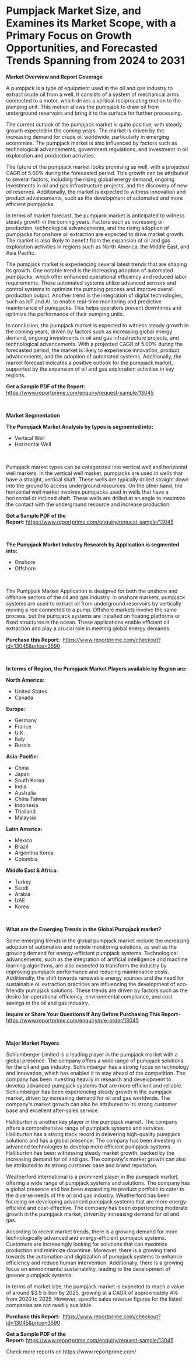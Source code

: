 <p><h1>Pumpjack Market Size, and Examines its Market Scope, with a Primary Focus on Growth Opportunities, and Forecasted Trends Spanning from 2024 to 2031</h1></p><p><strong>Market Overview and Report Coverage</strong></p>
<p><p>A pumpjack is a type of equipment used in the oil and gas industry to extract crude oil from a well. It consists of a system of mechanical arms connected to a motor, which drives a vertical reciprocating motion to the pumping unit. This motion allows the pumpjack to draw oil from underground reservoirs and bring it to the surface for further processing.</p><p>The current outlook of the pumpjack market is quite positive, with steady growth expected in the coming years. The market is driven by the increasing demand for crude oil worldwide, particularly in emerging economies. The pumpjack market is also influenced by factors such as technological advancements, government regulations, and investment in oil exploration and production activities.</p><p>The future of the pumpjack market looks promising as well, with a projected CAGR of 5.00% during the forecasted period. This growth can be attributed to several factors, including the rising global energy demand, ongoing investments in oil and gas infrastructure projects, and the discovery of new oil reserves. Additionally, the market is expected to witness innovation and product advancements, such as the development of automated and more efficient pumpjacks.</p><p>In terms of market forecast, the pumpjack market is anticipated to witness steady growth in the coming years. Factors such as increasing oil production, technological advancements, and the rising adoption of pumpjacks for onshore oil extraction are expected to drive market growth. The market is also likely to benefit from the expansion of oil and gas exploration activities in regions such as North America, the Middle East, and Asia Pacific.</p><p>The pumpjack market is experiencing several latest trends that are shaping its growth. One notable trend is the increasing adoption of automated pumpjacks, which offer enhanced operational efficiency and reduced labor requirements. These automated systems utilize advanced sensors and control systems to optimize the pumping process and improve overall production output. Another trend is the integration of digital technologies, such as IoT and AI, to enable real-time monitoring and predictive maintenance of pumpjacks. This helps operators prevent downtimes and optimize the performance of their pumping units.</p><p>In conclusion, the pumpjack market is expected to witness steady growth in the coming years, driven by factors such as increasing global energy demand, ongoing investments in oil and gas infrastructure projects, and technological advancements. With a projected CAGR of 5.00% during the forecasted period, the market is likely to experience innovation, product advancements, and the adoption of automated systems. Additionally, the market forecast indicates a positive outlook for the pumpjack market, supported by the expansion of oil and gas exploration activities in key regions.</p></p>
<p><strong>Get a Sample PDF of the Report:</strong> <a href="https://www.reportprime.com/enquiry/request-sample/13045">https://www.reportprime.com/enquiry/request-sample/13045</a></p>
<p>&nbsp;</p>
<p><strong>Market Segmentation</strong></p>
<p><strong>The Pumpjack Market Analysis by types is segmented into:</strong></p>
<p><ul><li>Vertical Well</li><li>Horizontal Well</li></ul></p>
<p>&nbsp;</p>
<p><p>Pumpjack market types can be categorized into vertical well and horizontal well markets. In the vertical well market, pumpjacks are used in wells that have a straight, vertical shaft. These wells are typically drilled straight down into the ground to access underground resources. On the other hand, the horizontal well market involves pumpjacks used in wells that have a horizontal or inclined shaft. These wells are drilled at an angle to maximize the contact with the underground resource and increase production.</p></p>
<p><strong>Get a Sample PDF of the Report:</strong>&nbsp;<a href="https://www.reportprime.com/enquiry/request-sample/13045">https://www.reportprime.com/enquiry/request-sample/13045</a></p>
<p>&nbsp;</p>
<p><strong>The Pumpjack Market Industry Research by Application is segmented into:</strong></p>
<p><ul><li>Onshore</li><li>Offshore</li></ul></p>
<p>&nbsp;</p>
<p><p>The Pumpjack Market Application is designed for both the onshore and offshore sectors of the oil and gas industry. In onshore markets, pumpjack systems are used to extract oil from underground reservoirs by vertically moving a rod connected to a pump. Offshore markets involve the same process, but the pumpjack systems are installed on floating platforms or fixed structures in the ocean. These applications enable efficient oil extraction and play a crucial role in meeting global energy demands.</p></p>
<p><strong>Purchase this Report:</strong>&nbsp; <a href="https://www.reportprime.com/checkout?id=13045&price=3590">https://www.reportprime.com/checkout?id=13045&price=3590</a></p>
<p>&nbsp;</p>
<p><strong>In terms of Region, the Pumpjack Market Players available by Region are:</strong></p>
<p>
    <p> <strong> North America: </strong>
        <ul>
            <li>United States</li>
            <li>Canada</li>
        </ul>
        </p> 
    <p> <strong> Europe: </strong>
        <ul>
            <li>Germany</li>
            <li>France</li>
            <li>U.K.</li>
            <li>Italy</li>
            <li>Russia</li>
        </ul>
        </p> 
    <p> <strong> Asia-Pacific: </strong>
        <ul>
            <li>China</li>
            <li>Japan</li>
            <li>South Korea</li>
            <li>India</li>
            <li>Australia</li>
            <li>China Taiwan</li>
            <li>Indonesia</li>
            <li>Thailand</li>
            <li>Malaysia</li>
        </ul>
        </p> 
    <p> <strong> Latin America: </strong>
        <ul>
            <li>Mexico</li>
            <li>Brazil</li>
            <li>Argentina Korea</li>
            <li>Colombia</li>
        </ul>
        </p> 
    <p> <strong> Middle East & Africa: </strong>
        <ul>
            <li>Turkey</li>
            <li>Saudi</li>
            <li>Arabia</li>
            <li>UAE</li>
            <li>Korea</li>
        </ul>
    </p>
    </p>
<p>&nbsp;</p>
<p><strong>What are the Emerging Trends in the Global Pumpjack market?</strong></p>
<p><p>Some emerging trends in the global pumpjack market include the increasing adoption of automation and remote monitoring solutions, as well as the growing demand for energy-efficient pumpjack systems. Technological advancements, such as the integration of artificial intelligence and machine learning algorithms, are also expected to transform the industry by improving pumpjack performance and reducing maintenance costs. Additionally, the shift towards renewable energy sources and the need for sustainable oil extraction practices are influencing the development of eco-friendly pumpjack solutions. These trends are driven by factors such as the desire for operational efficiency, environmental compliance, and cost savings in the oil and gas industry.</p></p>
<p><strong>Inquire or Share Your Questions If Any Before Purchasing This Report</strong>- <a href="https://www.reportprime.com/enquiry/pre-order/13045">https://www.reportprime.com/enquiry/pre-order/13045</a></p>
<p>&nbsp;</p>
<p><strong>Major Market Players</strong></p>
<p><p>Schlumberger Limited is a leading player in the pumpjack market with a global presence. The company offers a wide range of pumpjack solutions for the oil and gas industry. Schlumberger has a strong focus on technology and innovation, which has enabled it to stay ahead of the competition. The company has been investing heavily in research and development to develop advanced pumpjack systems that are more efficient and reliable. Schlumberger has been experiencing steady growth in the pumpjack market, driven by increasing demand for oil and gas worldwide. The company's market growth can also be attributed to its strong customer base and excellent after-sales service.</p><p>Halliburton is another key player in the pumpjack market. The company offers a comprehensive range of pumpjack systems and services. Halliburton has a strong track record in delivering high-quality pumpjack solutions and has a global presence. The company has been investing in advanced technologies to develop more efficient pumpjack systems. Halliburton has been witnessing steady market growth, backed by the increasing demand for oil and gas. The company's market growth can also be attributed to its strong customer base and brand reputation.</p><p>Weatherford International is a prominent player in the pumpjack market, offering a wide range of pumpjack systems and solutions. The company has a global presence and has been expanding its product portfolio to cater to the diverse needs of the oil and gas industry. Weatherford has been focusing on developing advanced pumpjack systems that are more energy-efficient and cost-effective. The company has been experiencing moderate growth in the pumpjack market, driven by increasing demand for oil and gas.</p><p>According to recent market trends, there is a growing demand for more technologically advanced and energy-efficient pumpjack systems. Customers are increasingly looking for solutions that can maximize production and minimize downtime. Moreover, there is a growing trend towards the automation and digitization of pumpjack systems to enhance efficiency and reduce human intervention. Additionally, there is a growing focus on environmental sustainability, leading to the development of greener pumpjack systems.</p><p>In terms of market size, the pumpjack market is expected to reach a value of around $3.9 billion by 2025, growing at a CAGR of approximately 4% from 2020 to 2025. However, specific sales revenue figures for the listed companies are not readily available.</p></p>
<p><strong>Purchase this Report:</strong>&nbsp;&nbsp;<a href="https://www.reportprime.com/checkout?id=13045&price=3590">https://www.reportprime.com/checkout?id=13045&price=3590</a></p>
<p></p>
<p><strong>Get a Sample PDF of the Report:</strong>&nbsp;<a href="https://www.reportprime.com/enquiry/request-sample/13045">https://www.reportprime.com/enquiry/request-sample/13045</a></p>
<p>Check more reports on https://www.reportprime.com/</p>